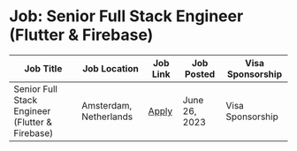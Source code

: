 # Job: Senior Full Stack Engineer (Flutter & Firebase)

| Job Title | Job Location | Job Link | Job Posted | Visa Sponsorship |
| --- | --- | --- | --- | --- |
| Senior Full Stack Engineer (Flutter & Firebase) | Amsterdam, Netherlands | [Apply](https://www.linkedin.com/jobs/search/?currentJobId=3646146107&f_C=78275896&geoId=92000000&originToLandingJobPostings=3641013681%2C3646146107) | June 26, 2023 | Visa Sponsorship |
